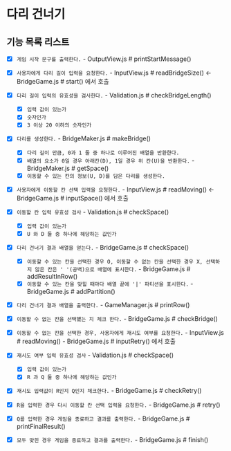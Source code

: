 # 다리 건너기

## 기능 목록 리스트

- [x] `게임 시작 문구를 출력한다.` - OutputView.js # printStartMessage()

- [x] `사용자에게 다리 길이 입력을 요청한다.` - InputView.js # readBridgeSize() <- BridgeGame.js # start() 에서 호출

- [x] `다리 길이 입력의 유효성을 검사한다.` - Validation.js # checkBridgeLength()

  - [x] `입력 값이 있는가`
  - [x] `숫자인가`
  - [x] `3 이상 20 이하의 숫자인가`

- [x] `다리를 생성한다.` - BridgeMaker.js # makeBridge()

  - [x] `다리 길이 만큼, 0과 1 둘 중 하나로 이루어진 배열을 반환한다.`
  - [x] `배열의 요소가 0일 경우 아래칸(D), 1일 경우 위 칸(U)을 반환한다.` - BridgeMaker.js # getSpace()
  - [x] `이동할 수 있는 칸의 정보(U, D)를 담은 다리를 생성한다.`

- [x] `사용자에게 이동할 칸 선택 입력을 요청한다.` - InputView.js # readMoving() <- BridgeGame.js # inputSpace() 에서 호출

- [x] `이동할 칸 입력 유효성 검사` - Validation.js # checkSpace()

  - [x] `입력 값이 있는가`
  - [x] `U 와 D 둘 중 하나에 해당하는 값인가`

- [x] `다리 건너기 결과 배열을 얻는다.` - BridgeGame.js # checkSpace()

  - [x] `이동할 수 있는 칸을 선택한 경우 O, 이동할 수 없는 칸을 선택한 경우 X, 선택하지 않은 칸은 ' '(공백)으로 배열에 표시한다.` - BridgeGame.js # addResultInRow()
  - [x] `이동할 수 있는 칸을 맞힐 때마다 배열 끝에 '|' 파티션을 표시한다.` - BridgeGame.js # addPartition()

- [x] `다리 건너기 결과 배열을 출력한다.` - GameManager.js # printRow()

- [x] `이동할 수 없는 칸을 선택헀는 지 체크 한다.` - BridgeGame.js # checkBridge()

- [x] `이동할 수 없는 칸을 선택한 경우, 사용자에게 재시도 여부를 요청한다.` - InputView.js # readMoving() - BridgeGame.js # inputRetry() 에서 호출

- [x] `재시도 여부 입력 유효성 검사` - Validation.js # checkSpace()

  - [x] `입력 값이 있는가`
  - [x] `R 과 Q 둘 중 하나에 해당하는 값인가`

- [x] `재시도 입력값이 R인지 Q인지 체크한다.` - BridgeGame.js # checkRetry()

- [x] `R을 입력한 경우 다시 이동할 칸 선택 입력을 요청한다.` - BridgeGame.js # retry()

- [x] `Q를 입력한 경우 게임을 종료하고 결과를 출력한다.` - BridgeGame.js # printFinalResult()

- [x] `모두 맞힌 경우 게임을 종료하고 결과를 출력한다.` - BridgeGame.js # finish()
